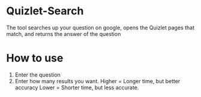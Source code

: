 # Quizlet-Search
The tool searches up your question on google, opens the Quizlet pages that match, and returns the answer of the question

# How to use
1. Enter the question
2. Enter how many results you want. 
      Higher = Longer time, but better accuracy
      Lower = Shorter time, but less accurate.
